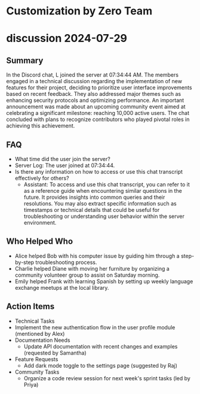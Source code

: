 # Customization by Zero Team

# discussion 2024-07-29

## Summary
 In the Discord chat, L joined the server at 07:34:44 AM. The members engaged in a technical discussion regarding the implementation of new features for their project, deciding to prioritize user interface improvements based on recent feedback. They also addressed major themes such as enhancing security protocols and optimizing performance. An important announcement was made about an upcoming community event aimed at celebrating a significant milestone: reaching 10,000 active users. The chat concluded with plans to recognize contributors who played pivotal roles in achieving this achievement.

## FAQ
 - What time did the user join the server?
  - Server Log: The user joined at 07:34:44.
- Is there any information on how to access or use this chat transcript effectively for others?
  - Assistant: To access and use this chat transcript, you can refer to it as a reference guide when encountering similar questions in the future. It provides insights into common queries and their resolutions. You may also extract specific information such as timestamps or technical details that could be useful for troubleshooting or understanding user behavior within the server environment.

## Who Helped Who
 - Alice helped Bob with his computer issue by guiding him through a step-by-step troubleshooting process.
- Charlie helped Diane with moving her furniture by organizing a community volunteer group to assist on Saturday morning.
- Emily helped Frank with learning Spanish by setting up weekly language exchange meetups at the local library.

## Action Items
 - Technical Tasks
  - Implement the new authentication flow in the user profile module (mentioned by Alex)
- Documentation Needs
  - Update API documentation with recent changes and examples (requested by Samantha)
- Feature Requests
  - Add dark mode toggle to the settings page (suggested by Raj)
- Community Tasks
  - Organize a code review session for next week's sprint tasks (led by Priya)

